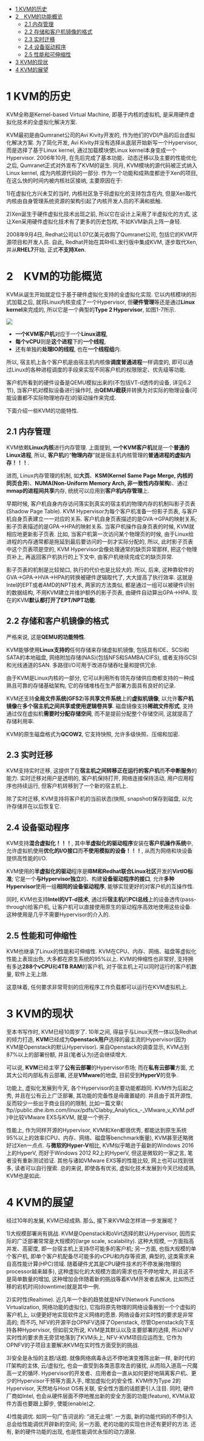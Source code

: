 
<!-- @import "[TOC]" {cmd="toc" depthFrom=1 depthTo=6 orderedList=false} -->

<!-- code_chunk_output -->

- [1 KVM的历史](#1-kvm的历史)
- [2　KVM的功能概览](#2-kvm的功能概览)
  - [2.1 内存管理](#21-内存管理)
  - [2.2 存储和客户机镜像的格式](#22-存储和客户机镜像的格式)
  - [2.3 实时迁移](#23-实时迁移)
  - [2.4 设备驱动程序](#24-设备驱动程序)
  - [2.5 性能和可伸缩性](#25-性能和可伸缩性)
- [3 KVM的现状](#3-kvm的现状)
- [4 KVM的展望](#4-kvm的展望)

<!-- /code_chunk_output -->

# 1 KVM的历史

KVM全称是Kernel-based Virtual Machine, 即基于内核的虚拟机, 是采用硬件虚拟化技术的全虚拟化解决方案. 

KVM最初是由Qumranet公司的Avi Kivity开发的, 作为他们的VDI产品的后台虚拟化解决方案. 为了简化开发, Avi Kivity并没有选择从底层开始新写一个Hypervisor, 而是选择了基于Linux kernel, 通过加载模块使Linux kernel本身变成一个Hypervisor. 2006年10月, 在先后完成了基本功能、动态迁移以及主要的性能优化之后, Qumranet正式对外宣布了KVM的诞生. 同月, KVM模块的源代码被正式纳入Linux kernel, 成为内核源代码的一部分. 作为一个功能和成熟度都逊于Xen的项目, 在这么快的时间内被内核社区接纳, 主要原因在于: 

1)在虚拟化方兴未艾的当时, 内核社区急于将虚拟化的支持包含在内, 但是Xen取代内核由自身管理系统资源的架构引起了内核开发人员的不满和抵触. 

2)Xen诞生于硬件虚拟化技术出现之前, 所以它在设计上采用了半虚拟化的方式, 这让Xen采用硬件虚拟化技术有了更多的历史包袱, 不如KVM新兵上阵一身轻. 

2008年9月4日, Redhat公司以1.07亿美元收购了Qumranet公司, 包括它的KVM开源项目和开发人员. 自此, Redhat开始在其RHEL发行版中集成KVM, 逐步取代Xen, 并从**RHEL7**开始, 正式**不支持Xen**. 

# 2　KVM的功能概览

KVM从诞生开始就定位于基于硬件虚拟化支持的全虚拟化实现. 它以内核模块的形式加载之后, 就将Linux内核变成了一个Hypervisor, 但**硬件管理**等还是通过**Linux kernel**来完成的, 所以它是一个典型的**Type 2 Hypervisor**, 如图1-7所示. 

![](./images/2019-05-12-22-51-14.png)

- **一个KVM客户机**对应于一个**Linux进程**, 
- **每个vCPU**则是**这个进程**下的**一个线程**, 
- 还有单独的**处理IO的线程**, 也在**一个线程组**内. 

所以, 宿主机上各个客户机是由宿主机内核像**调度普通进程**一样调度的, 即可以通过Linux的各种进程调度的手段来实现不同客户机的权限限定、优先级等功能. 

客户机所看到的硬件设备是QEMU模拟出来的(不包括VT\-d透传的设备, 详见6.2节), 当客户机对模拟设备进行操作时, 由**QEMU截获**并转换为对实际的物理设备(可能设置都不实际物理地存在)的驱动操作来完成. 

下面介绍一些KVM的功能特性. 

## 2.1 内存管理

KVM依赖**Linux内核**进行内存管理. 上面提到, **一个KVM客户机**就是一个**普通的Linux进程**, 所以, **客户机**的“**物理内存**”就是宿主机内核管理的**普通进程的虚拟内存！！！**. 

进而, Linux内存管理的机制, 如**大页**、**KSM(Kernel Same Page Merge, 内核的同页合并**)、**NUMA(Non\-Uniform Memory Arch, 非一致性内存架构**)、通过**mmap的进程间共享**内存, 统统可以应用到**客户机内存管理**上. 

早期时候, 客户机自身内存访问落实到真实的宿主机的物理内存的机制叫影子页表(Shadow Page Table). KVM Hypervisor为每个客户机准备一份影子页表, 与客户机自身页表建立一一对应的关系. 客户机自身页表描述的是GVA→GPA的映射关系; 影子页表描述的是GPA→HPA的映射关系. 当客户机操作自身页表的时候, KVM就相应地更新影子页表. 比如, 当客户机第一次访问某个物理页的时候, 由于Linux给进程的内存通常都是拖延到最后要访问的一刻才实际分配的, 所以, 此时影子页表中这个页表项是空的, KVM Hypervisor会像处理通常的缺页异常那样, 把这个物理页补上, 再返回客户机执行的上下文中, 由客户机继续完成它的缺页异常. 

影子页表的机制是比较拗口, 执行的代价也是比较大的. 所以, 后来, 这种靠软件的GVA→GPA→HVA→HPA的转换被硬件逻辑取代了, 大大提高了执行效率. 这就是Intel的EPT或者AMD的NPT技术, 两家的方法类似, 都是通过一组可以被硬件识别的数据结构, 不用KVM建立并维护额外的影子页表, 由硬件自动算出GPA→HPA. 现在的KVM**默认都打开了EPT/NPT功能**. 

## 2.2 存储和客户机镜像的格式

严格来说, 这是**QEMU的功能特性**. 

KVM能够使用**Linux支持的**任何存储来存储虚拟机镜像, 包括具有IDE、SCSI和SATA的本地磁盘, 网络附加存储(NAS)(包括NFS和SAMBA/CIFS), 或者支持iSCSI和光线通道的SAN. 多路径I/O可用于改进存储吞吐量和提供冗余. 

由于KVM是Linux内核的一部分, 它可以利用所有领先存储供应商都支持的一种成熟且可靠的存储基础架构, 它的存储堆栈在生产部署方面具有良好的记录. 

KVM还支持**全局文件系统(GFS2**)等**共享文件系统**上的**虚拟机镜像**, 以允许**客户机镜像**在**多个宿主机之间共享或使用逻辑卷共享**. 磁盘镜像支持**稀疏文件形式**, 支持通过仅在虚拟机**需要时分配存储空间**, 而不是提前分配整个存储空间, 这就提高了存储利用率. 

KVM的原生磁盘格式为**QCOW2**, 它支持快照, 允许多级快照、压缩和加密. 

## 2.3 实时迁移

KVM支持实时迁移, 这提供了在**宿主机之间转移正在运行的客户机**而**不中断服务**的能力. 实时迁移对用户是透明的, 客户机保持打开, 网络连接保持活动, 用户应用程序也持续运行, 但客户机转移到了一个新的宿主机上. 

除了实时迁移, KVM支持将客户机的当前状态(快照, snapshot)保存到磁盘, 以允许存储并在以后恢复它. 

## 2.4 设备驱动程序

KVM支持**混合虚拟化！！！**, 其中**半虚拟化的驱动程序**安装在**客户机操作系统**中, 允许虚拟机使用**优化的I/O接口**而**不使用模拟的设备！！！**, 从而为网络和块设备提供高性能的I/O. 

KVM使用的**半虚拟化的驱动**程序是**IBM和Redhat联合Linux社区**开发的**VirtIO标准**; 它是一个**与Hypervisor独立**的、构建**设备驱动程序的接口**, 允许**多种Hypervisor**使用一组**相同的设备驱动程序**, 能够实现更好的对客户机的互操作性. 

同时, KVM也支持**Intel的VT\-d技术**, 通过将**宿主机**的**PCI总线**上的设备透传(pass\-through)给客户机, 让客户机可以直接使用原生的驱动程序高效地使用这些设备. 这种使用是几乎不需要Hypervisor的介入的. 

## 2.5 性能和可伸缩性

KVM也继承了Linux的性能和可伸缩性. KVM在CPU、内存、网络、磁盘等虚拟化性能上表现出色, 大多都在原生系统的95%以上. KVM的伸缩性也非常好, 支持拥有多达**288个vCPU**和**4TB RAM**的客户机, 对于宿主机上可以同时运行的客户机数量, 软件上无上限. 

这意味着, 任何要求非常苛刻的应用程序工作负载都可以运行在KVM虚拟机上. 

# 3 KVM的现状

至本书写作时, KVM已经10周岁了. 10年之间, 得益于与Linux天然一体以及Redhat的倾力打造, **KVM**已经成为**Openstack用户**选择的最主流的Hypervisor(因为KVM是Openstack的默认Hypervisor). 来自Openstack的调查显示, KVM占到87%以上的部署份额, 并且(笔者认为)还会继续增大. 

可以说, **KVM**已经主宰了**公有云部署**的Hypervisor市场; 而在**私有云部署**方面, 尤其大公司内部私有云部署, 还是**VMware**的地盘, 目前受到**HyperV**的竞争. 

功能上, 虚拟化发展到今天, 各个Hypervisor的主要功能都趋同. KVM作为后起之秀, 并且在公有云上广泛部署, 其功能的完备性是毋庸置疑的. 并且由于其开源性, 反而较少一些出于商业目的的限制, 比如一篇文章( ftp//public.dhe.ibm.com/linux/pdfs/Clabby_Analytics_-_VMware_v_KVM.pdf )中比较VMware EXS与KVM, 就是一个例子. 

性能上, 作为同样开源的Hypervisor, KVM和Xen都很优秀, 都能达到原生系统95%以上的效率(CPU、内存、网络、磁盘等benchmark衡量), KVM甚至还略微好过Xen一点点. 与**微软的Hyper\-V**相比, KVM似乎略逊于最新的Windows 2016上的HyperV, 而好于Windows 2012 R2上的HyperV, 但这是微软的一家之言, 笔者没有重新测试验证. 其他与诸如VMware EXS等的性能比较, 网上也可以找到很多, 读者可以自行搜索. 总的来说, 即使各有优劣, 虚拟化技术发展到今天已经成熟, KVM也是如此. 

# 4 KVM的展望

经过10年的发展, KVM已经成熟. 那么, 接下来KVM会怎样进一步发展呢？

1)大规模部署尚有挑战. KVM是Openstack和oVirt选择的默认Hypervisor, 因而实际的广泛部署常常是大规模的(large scale, scalability). 这种大规模, 一方面指高并发、高密度, 即一台宿主机上支持尽可能多的客户机; 另一方面, 也指大规模的单个客户机, 即单个客户机配备尽可能多的vCPU和内存等资源, 典型的, 这类需求来自高性能计算(HPC)领域. 随着硬件尤其是CPU硬件技术的不停发展(物理的processor越来越多), 这种虚拟化的大规模方面的需求也在不停地增大, 并且这不是简单数量的增加, 这种增加会伴随着新的挑战等着KVM开发者去解决, 比如热迁移的宕机时间(downtime)就是其中一例. 

2)实时性(Realtime). 近几年一个新的趋势就是NFV(Network Functions Virtualization, 网络功能的虚拟化), 它指将原先物理的网络设备搬到一个个虚拟的客户机上, 以便更好地实现软件定义网络的愿景. 网络设备对实时性的要求是非常高的; 而不巧, NFV的开源平台OPNFV选择了Openstack, 尽管Openstack向下支持各种Hypervisor, 但如前文所说, KVM是其默认以及主要部署的选择, 所以NFV实时性的要求责无旁贷地落到了KVM头上, NFV-KVM项目应运而生, 它作为OPNFV的子项目主要解决KVM在实时性方面受到的挑战. 

3)安全是永恒的主题/话题. 就像网络病毒永远不停地演变推陈出新一样, 新时代的IT架构的主体, 云/虚拟化, 也会一直受到各类恶意攻击的骚扰, 从而陷入道高一尺魔高一丈的循环. Hypervisor的开发者、应用者会一直从如何更好地隔离客户机、更少的Hypervisor干预等方面入手, 增加虚拟化的安全性. KVM作为Type 2的Hypervisor, 天然地与Host OS有关联, 安全性方面的话题更引人注目. 同时, 硬件厂商如Intel, 也会从硬件层面不停地推出新的安全方面的功能(feature), KVM从软件方面也要跟上脚步, 使能(enable)之. 

4)性能调优. 如同一句广告词说的: “进无止境”. 一方面, 新的功能代码的不停引入总会给性能调优开辟新的空间; 另一方面, 老的功能的实现也许还有更好的方法. 还有, 新的硬件功能的出现, 也是性能调优永恒的动力源泉. 